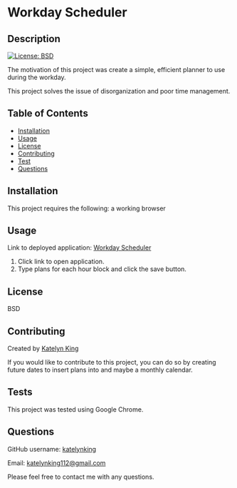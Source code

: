# Workday Scheduler

## Description

[![License: BSD](https://img.shields.io/badge/License-BSD-yellow.svg)](https://opensource.org/licenses/BSD)


The motivation of this project was create a simple, efficient planner to use during the workday.

This project solves the issue of disorganization and poor time management.


## Table of Contents
- [Installation](#installation)
- [Usage](#usage)
- [License](#license)
- [Contributing](#contributing)
- [Test](#test)
- [Questions](#questions)

<a name="installation"></a>
## Installation 

This project requires the following: a working browser

<a name="usage"></a>
## Usage 
Link to deployed application: [Workday Scheduler](https://katelynking.github.io/Workday-Scheduler/)

1. Click link to open application. 
2. Type plans for each hour block and click the save button.


<a name="license"></a>
## License 
BSD

  
  <a name="contributing"></a>
  ## Contributing
  
  Created by [Katelyn King](https://github.com/katelynking)
  
  If you would like to contribute to this project, you can do so by creating future dates to insert plans into and maybe a monthly calendar.

  <a name="test"></a>
  ## Tests
  This project was tested using Google Chrome.
 

  <a name="questions"></a>
  ## Questions
  
  GitHub username: [katelynking](https://github.com/katelynking)
  
  Email: katelynking112@gmail.com
  
  Please feel free to contact me with any questions.
